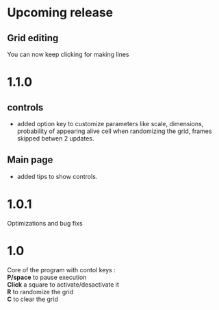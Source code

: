 # Upcoming release

## Grid editing
You can now keep clicking for making lines 




# 1.1.0

## controls
- added option key to customize parameters like scale, dimensions, probability of appearing alive cell when randomizing the grid, frames skipped betwen 2 updates.
## Main page
- added tips to show controls.




# 1.0.1
Optimizations and bug fixs

# 1.0
Core of the program with contol keys : \
**P/space** to pause execution\
**Click** a square to activate/desactivate it\
**R** to randomize the grid\
**C** to clear the grid
